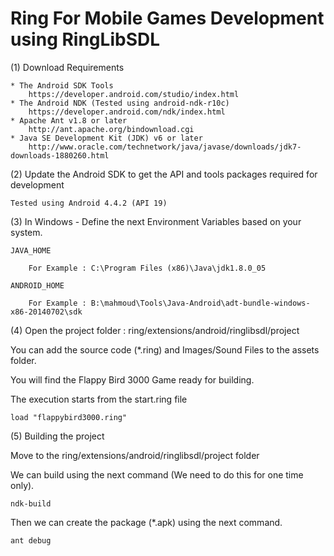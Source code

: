 Ring For Mobile Games Development using RingLibSDL
==================================================

(1) Download Requirements

	* The Android SDK Tools
		https://developer.android.com/studio/index.html
	* The Android NDK (Tested using android-ndk-r10c)
		https://developer.android.com/ndk/index.html
	* Apache Ant v1.8 or later 
		http://ant.apache.org/bindownload.cgi
	* Java SE Development Kit (JDK) v6 or later
		http://www.oracle.com/technetwork/java/javase/downloads/jdk7-downloads-1880260.html

(2) Update the Android SDK to get the API and tools packages required for development

	Tested using Android 4.4.2 (API 19)

(3) In Windows - Define the next Environment Variables based on your system.

	JAVA_HOME

		For Example : C:\Program Files (x86)\Java\jdk1.8.0_05

	ANDROID_HOME

		For Example : B:\mahmoud\Tools\Java-Android\adt-bundle-windows-x86-20140702\sdk

(4) Open the project folder : ring/extensions/android/ringlibsdl/project

You can add the source code (*.ring) and Images/Sound Files to the assets folder.

You will find the Flappy Bird 3000 Game ready for building.

The execution starts from the start.ring file

	load "flappybird3000.ring"


(5) Building the project

Move to the ring/extensions/android/ringlibsdl/project folder 

We can build using the next command (We need to do this for one time only).

	ndk-build

Then we can create the package (*.apk) using the next command.

	ant debug
